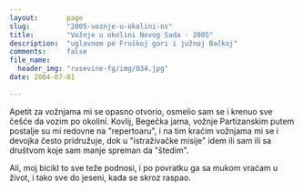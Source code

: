```yaml
---
layout:       page
slug:         "2005-voznje-u-okolini-ns"
title:        "Vožnje u okolini Novog Sada - 2005"
description:  "uglavnom po Fruškoj gori i južnoj Bačkoj"
comments:     false
file_name:
  header_img: "rusevine-fg/img/034.jpg"
date: 2004-07-01
  
---
```


Apetit za vožnjama mi se opasno otvorio, osmelio sam se i krenuo sve češće da vozim po okolini. Kovlij, Begečka jama, vožnje
Partizanskim putem postalje su mi redovne na "repertoaru", i na tim kraćim vožnjama mi se i devojka često pridružuje,
dok u "istraživačke misije" idem ili sam ili sa društvom koje sam manje spreman da "štedim".

Ali, moj bicikl to sve teže podnosi, i po povratku ga sa mukom vraćam u život, i tako sve do jeseni, kada se skroz raspao.